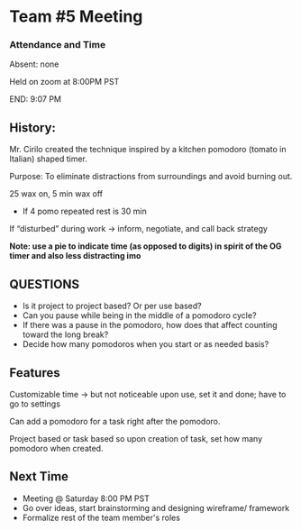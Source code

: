 # Team #5 Meeting
### Attendance and Time
Absent: none

Held on zoom at 8:00PM PST

END: 9:07 PM

## History:
Mr. Cirilo created the technique inspired by a kitchen pomodoro (tomato in Italian)
shaped timer.

Purpose: To eliminate distractions from surroundings and avoid burning out.

25 wax on, 5 min wax off
- If 4 pomo repeated rest is 30 min

If “disturbed” during work -> inform, negotiate, and call back strategy

**Note: use a pie to indicate time (as opposed to digits) in spirit of the OG timer and also less
distracting imo** 

## QUESTIONS
- Is it project to project based? Or per use based?
- Can you pause while being in the middle of a pomodoro cycle?
- If there was a pause in the pomodoro, how does that affect counting toward the long
break?
- Decide how many pomodoros when you start or as needed basis?
## Features
Customizable time -> but not noticeable upon use, set it and done; have to go to settings

Can add a pomodoro for a task right after the pomodoro.

Project based or task based so upon creation of task, set how many pomodoro when created.

## Next Time
- Meeting @ Saturday 8:00 PM PST
- Go over ideas, start brainstorming and designing wireframe/ framework
- Formalize rest of the team member's roles
